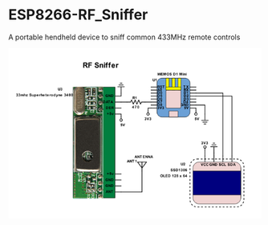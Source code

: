 # ESP8266-RF_Sniffer
A portable hendheld device to sniff common 433MHz remote controls

<img src="/resources/RF-Sniffer.png" >



